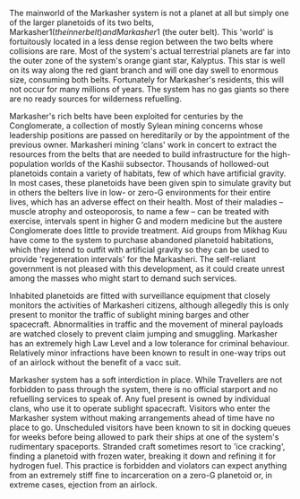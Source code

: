 
The mainworld of the Markasher system is not a planet at all but simply one of the larger planetoids of its two belts, Markasher$1 (the inner belt) and Markasher$1 (the outer belt). This 'world' is fortuitously located in a less dense region between the two belts where collisions are rare. Most of the system's actual terrestrial planets are far into the outer zone of the system's orange giant star, Kalyptus. This star is well on its way along the red giant branch and will one day swell to enormous size, consuming both belts. Fortunately for Markasher's residents, this will not occur for many millions of years. The system has no gas giants so there are no ready sources for wilderness refuelling.

Markasher's rich belts have been exploited for centuries by the Conglomerate, a collection of mostly Sylean mining concerns whose leadership positions are passed on hereditarily or by the appointment of the previous owner. Markasheri mining 'clans' work in concert to extract the resources from the belts that are needed to build infrastructure for the high-population worlds of the Kashii subsector. Thousands of hollowed-out planetoids contain a variety of habitats, few of which have artificial gravity. In most cases, these planetoids have been given spin to simulate gravity but in others the belters live in low- or zero-G environments for their entire lives, which has an adverse effect on their health. Most of their maladies – muscle atrophy and osteoporosis, to name a few – can be treated with exercise, intervals spent in higher G and modern medicine but the austere Conglomerate does little to provide treatment. Aid groups from Mikhag Kuu have come to the system to purchase abandoned planetoid habitations, which they intend to outfit with artificial gravity so they can be used to provide 'regeneration intervals' for the Markasheri. The self-reliant government is not pleased with this development, as it could create unrest among the masses who might start to demand such services.

Inhabited planetoids are fitted with surveillance equipment that closely monitors the activities of Markasheri citizens, although allegedly this is only present to monitor the traffic of sublight mining barges and other spacecraft. Abnormalities in traffic and the movement of mineral payloads are watched closely to prevent claim jumping and smuggling. Markasher has an extremely high Law Level and a low tolerance for criminal behaviour. Relatively minor infractions have been known to result in one-way trips out of an airlock without the benefit of a vacc suit.

Markasher system has a soft interdiction in place. While Travellers are not forbidden to pass through the system, there is no official starport and no refuelling services to speak of. Any fuel present is owned by individual clans, who use it to operate sublight spacecraft. Visitors who enter the Markasher system without making arrangements ahead of time have no place to go. Unscheduled visitors have been known to sit in docking queues for weeks before being allowed to park their ships at one of the system's rudimentary spaceports. Stranded craft sometimes resort to 'ice cracking', finding a planetoid with frozen water, breaking it down and refining it for hydrogen fuel. This practice is forbidden and violators can expect anything from an extremely stiff fine to incarceration on a zero-G planetoid or, in extreme cases, ejection from an airlock.